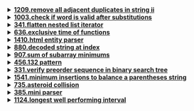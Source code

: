 <details>
<summary><strong><a href = "https://leetcode.com/problems/remove-all-adjacent-duplicates-in-string-ii/">1209.remove all adjacent duplicates in string ii</a></strong></summary>

```cpp
class Solution {
public:
    string removeDuplicates(string s, int k) {
        stack<pair<char,int>> st;
        st.push({'A',1});

        for(auto i:s){
            i==st.top().first?st.push({i,st.top().second+1}):st.push({i,1});
            if(st.top().second==k){
                int temp=k;
                while(temp--)
                    st.pop();
            }
        }

        string str;
        
        while(st.top().first!='A'){
            str.push_back(st.top().first);
            st.pop();
        }
        
        reverse(str.begin(),str.end());
        
        return str;
    }
};
```
</details>

<details>
<summary><strong><a href = "https://leetcode.com/problems/check-if-word-is-valid-after-substitutions/">1003.check if word is valid after substitutions</a></strong></summary>

```cpp
class Solution {
public:
    bool isValid(string s) {
        if(s[0]!='a')
            return false;
        
        stack<char> st;
        
        for(char ch:s){
            if(ch=='a')
                st.push(ch);
            else if(ch=='b'){
                if(!st.empty()&&st.top()=='a')
                    st.push(ch);
                else
                    return false;
            } 
            else{
                if(!st.empty()&&st.top()=='b'){
                    st.pop();
                        if(!st.empty()&&st.top()=='a')
                            st.pop();
                        else 
                            return false;
                    }
                    else
                        return false;
            }
        }
        
        return st.empty();
    }
};
```
</details>

<details>
<summary><strong><a href = "https://leetcode.com/problems/flatten-nested-list-iterator/">341.flatten nested list iterator</a></strong></summary>

```cpp
/**
 * // This is the interface that allows for creating nested lists.
 * // You should not implement it, or speculate about its implementation
 * class NestedInteger {
 *   public:
 *     // Return true if this NestedInteger holds a single integer, rather than a nested list.
 *     bool isInteger() const;
 *
 *     // Return the single integer that this NestedInteger holds, if it holds a single integer
 *     // The result is undefined if this NestedInteger holds a nested list
 *     int getInteger() const;
 *
 *     // Return the nested list that this NestedInteger holds, if it holds a nested list
 *     // The result is undefined if this NestedInteger holds a single integer
 *     const vector<NestedInteger> &getList() const;
 * };
 */

class NestedIterator {
public:
    vector<int> ans;
    int k=0;

    void solve(vector<NestedInteger> &n){
        for(int i=0;i<n.size();i++){
            if(n[i].isInteger())
                ans.push_back(n[i].getInteger());
            else 
               solve(n[i].getList()); 
        }
    }

    NestedIterator(vector<NestedInteger> &nestedList) {
        solve(nestedList);
    }

    
    int next() {
        return ans[k++];
    }
    
    bool hasNext() {
        if(k<ans.size()) 
            return true;
        return false;
    }
};

/**
 * Your NestedIterator object will be instantiated and called as such:
 * NestedIterator i(nestedList);
 * while (i.hasNext()) cout << i.next();
 */
```
</details>

<details>
<summary><strong><a href = "https://leetcode.com/problems/exclusive-time-of-functions/">636.exclusive time of functions</a></strong></summary>

```cpp
class Solution {
public:
    vector<int> exclusiveTime(int n, vector<string>& logs) {
        vector<int> execution_times(n, 0);
        stack<int> call_stack;
        int prev_start_time = 0;

        for(const string& log: logs) {
            stringstream ss(log);
            string token;
            vector<string> tokens;

            while(getline(ss, token, ':')) 
                tokens.push_back(token);

            int func_id = stoi(tokens[0]);
            string call_type = tokens[1];
            int timestamp = stoi(tokens[2]);

            if(call_type == "start") {
                if(!call_stack.empty()) 
                    execution_times[call_stack.top()] += timestamp - prev_start_time;
                
                call_stack.push(func_id);
                prev_start_time = timestamp;
            }else {
                execution_times[call_stack.top()] += timestamp - prev_start_time + 1;
                prev_start_time = timestamp + 1;
                call_stack.pop();
            }
        }
        return execution_times;
    }
};
```
</details>

<details>
<summary><strong><a href = "https://leetcode.com/problems/html-entity-parser/">1410.html entity parser</a></strong></summary>

```cpp
class Solution {
public:
    string entityParser(string text) {
        int n = text.size();
        string ans = "";
        int i = 0;

        while (i < n) {
            if (i+6 < n && text.substr(i, 7) == "&frasl;") {
                ans += "/";
                i += 7;
            }
            else if(i+5 < n && (text.substr(i, 6) == "&quot;" || text.substr(i, 6) == "&apos;")) {
                if (text.substr(i, 6) == "&quot;")
                    ans += '"';
                else
                    ans += "'";
                i += 6;
            }
            else if(i+4 < n && text.substr(i, 5) == "&amp;") {
                ans += "&";
                i += 5;
            }
            else if(i+3 < n && (text.substr(i, 4) == "&gt;" || text.substr(i, 4) == "&lt;")) {
                if (text.substr(i, 4) == "&gt;")
                    ans += ">";
                else
                    ans += "<";
                i += 4;
            }
            else {
                ans += text[i];
                i++;
            }
        }
        return ans;
    }
};
```
</details>

<details>
<summary><strong><a href = "https://leetcode.com/problems/decoded-string-at-index/">880.decoded string at index</a></strong></summary>

```cpp
class Solution {
public:
    string decodeAtIndex(string s, int k) {
        long long sz = 0;
        for(int i = 0 ; i < s.size(); i++){
            if(s[i] >= 'a' && s[i] <= 'z') 
                sz++;
            else 
                sz *= (long long)(s[i] - '0');
        }

        for(int i = s.size()-1 ; i >= 0 ; i--){
            if(s[i] >= 'a' && s[i] <= 'z'){
                if(k == sz || k == 0) return string(1,s[i]);
                sz--;
            }
            else{
                int n = (s[i] - '0');
                sz /= n;
                k %= sz;
            }
        }

        return "";
    }
};
```
</details>

<details>
<summary><strong><a href = "https://leetcode.com/problems/sum-of-subarray-minimums/">907.sum of subarray minimums</a></strong></summary>

```cpp
class Solution {
public:
    const int MOD = 1e9 + 7;
    int sumSubarrayMins(vector<int>& arr) {
        int n = arr.size();
        long long result = 0;
        vector<int> prev_smaller(n, -1); 
        vector<int> next_smaller(n, n);
        stack<int> s;

        for (int i = 0; i < n; i++) {
            while (!s.empty() && arr[s.top()] > arr[i]) 
                s.pop();
            
            prev_smaller[i] = s.empty() ? -1 : s.top();
            s.push(i);
        }

        while (!s.empty()) 
            s.pop();

        for (int i = n - 1; i >= 0; i--) {
            while (!s.empty() && arr[s.top()] >= arr[i]) 
                s.pop();
            
            next_smaller[i] = s.empty() ? n : s.top();
            s.push(i);
        }

        for (int i = 0; i < n; i++) {
            long long count = (i - prev_smaller[i]) * (next_smaller[i] - i) % MOD;
            result = (result + count * arr[i]) % MOD;
        }

        return result;
    }
};
```
</details>

<details>
<summary><strong><a href = "https://leetcode.com/problems/132-pattern/">456.132 pattern</a></strong></summary>

```cpp
class Solution {
public:
    bool find132pattern(vector<int>& nums) {
        int n = nums.size();
        stack<int> candidate;
        int third = INT_MIN; 

        for (int i = n - 1; i >= 0; i--) {
            if (nums[i] < third) 
                return true;
            
            while (!candidate.empty() && nums[i] > candidate.top()) {
                third = candidate.top();
                candidate.pop();
            }
            candidate.push(nums[i]);
        }

        return false;   
    }
};
```
</details>

<details>
<summary><strong><a href = "https://leetcode.com/problems/verify-preorder-sequence-in-binary-search-tree/">331.verify preorder sequence in binary search tree</a></strong></summary>

```cpp
// Time complexity = O(n), space complexity = O(1)
class Solution {
public:
    bool isValidSerialization(string preorder) {
        int n = preorder.length();
        if(n == 0)
            return true;

        if(preorder[0]=='#' && n == 1)
            return true;

        if(preorder[0]=='#' && n > 1)
            return false;
        
        int cnt = 1;
        bool next = true;

        for(int i = 0; i<n; i++){
            if(preorder[i] == ','){
                next = true;
                continue;
            }

            if(cnt-1 < 0)
                return false;

            if(preorder[i] == '#')
                cnt--;
            
            else{
                if(next)
                    cnt++;

                next = false;
            }

        }

        return (cnt == 0);
    }
};
```
</details>

<details>
<summary><strong><a href = "https://leetcode.com/problems/minimum-insertions-to-balance-a-parentheses-string/">1541.minimum insertions to balance a parentheses string</a></strong></summary>

```cpp
class Solution {
public:
    int minInsertions(string s) {
        stack<char>st;
        int ans=0;
        int i=0;

        while(i<s.length()){
            if(s[i]=='('){
                st.push(s[i]);
                i++;
            }

            else if(s[i]==')'){
                if(st.empty()){
                    if((i+1)<s.length()){
                        if(s[i+1]!=')'){
                            ans+=2;
                            i++;
                        }
                        else{
                            ans++;
                            i+=2;
                        }
                    }
                    else{
                        ans+=2;
                        i++;
                    }
                }
                else{
                    st.pop();
                    if((i+1)<s.length()){
                        if(s[i+1]!=')'){
                            ans+=1;
                            i++;
                        }
                        else
                            i+=2;
                    }
                    else{
                        ans++;
                        i++;
                    }
                }
            }
        }

        while(!st.empty()){
            ans+=2;
            st.pop();
        }
        
        return ans;
    }
};
```
</details>

<details>
<summary><strong><a href = "https://leetcode.com/problems/asteroid-collision/">735.asteroid collision</a></strong></summary>

```cpp
class Solution {
public:
    vector<int> asteroidCollision(vector<int>& asteroids) {
        stack<int> myStack;
        for(int i=0;i<asteroids.size();i++){
            if(i==0 || myStack.empty() || asteroids[i]>0){
                myStack.push(asteroids[i]);
                continue;
            }

            int flag=0;
            while(!myStack.empty() && myStack.top()>0){
                if(abs(asteroids[i]) == abs(myStack.top())){
                    myStack.pop();
                    flag=1;
                    break;
                }
                else if(abs(asteroids[i]) > abs(myStack.top()))
                    myStack.pop();
                
                else{
                    flag=1;
                    break;  
                }
            }
            if(flag==0)
                myStack.push(asteroids[i]);
        }

        vector<int> ans(myStack.size(),0);
        for(int i=myStack.size()-1;i>=0;i--){
            ans[i]=myStack.top();
            myStack.pop();
        }

        return ans;
    }
};
```
</details>

<details>
<summary><strong><a href = "https://leetcode.com/problems/mini-parser/">385.mini parser</a></strong></summary>

```cpp
/**
 * // This is the interface that allows for creating nested lists.
 * // You should not implement it, or speculate about its implementation
 * class NestedInteger {
 *   public:
 *     // Constructor initializes an empty nested list.
 *     NestedInteger();
 *
 *     // Constructor initializes a single integer.
 *     NestedInteger(int value);
 *
 *     // Return true if this NestedInteger holds a single integer, rather than a nested list.
 *     bool isInteger() const;
 *
 *     // Return the single integer that this NestedInteger holds, if it holds a single integer
 *     // The result is undefined if this NestedInteger holds a nested list
 *     int getInteger() const;
 *
 *     // Set this NestedInteger to hold a single integer.
 *     void setInteger(int value);
 *
 *     // Set this NestedInteger to hold a nested list and adds a nested integer to it.
 *     void add(const NestedInteger &ni);
 *
 *     // Return the nested list that this NestedInteger holds, if it holds a nested list
 *     // The result is undefined if this NestedInteger holds a single integer
 *     const vector<NestedInteger> &getList() const;
 * };
 */
class Solution {
public:
    NestedInteger deserialize(string s) {
        if(s[0] != '[') return NestedInteger(stoi(s));
    
        vector<NestedInteger> v; 
        string num = ""; 
    
        for(auto c: s){
            if(c == '[')
                v.push_back(NestedInteger());
            
            else if(c == ']' or c == ','){
                if(num != ""){
                    v.back().add(NestedInteger(stoi(num)));
                    num = "";
                }
            
                if(c == ']' and v.size() >= 2){
                    NestedInteger ni = v.back();
                    v.pop_back();
                    v.back().add(ni);
                }
            }
            else num.push_back(c); 
        }
    
        return v.back();
    }
};
```
</details>

<details>
<summary><strong><a href = "https://leetcode.com/problems/longest-well-performing-interval/">1124.longest well performing interval</a></strong></summary>

```cpp
class Solution {
public:
    int longestWPI(vector<int>& hours) {
        int sz=hours.size(),len=0;
        for(int i=0;i<sz;i++){
           int t=0,nt=0;

           for(int j=i;j<sz;j++){
                if(hours[j]>8)
                    t++;
                else
                    nt++;  
                if(nt<t)
                    len=max(len,j-i+1);
            }
        }
            return len;
    }
};
```
</details>